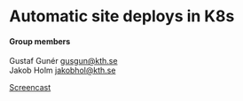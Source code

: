 # Automatic site deploys in K8s

#### Group members

Gustaf Gunér gusgun@kth.se<br>
Jakob Holm jakobhol@kth.se

[Screencast](https://www.youtube.com/watch?v=LERkS3buxAE)